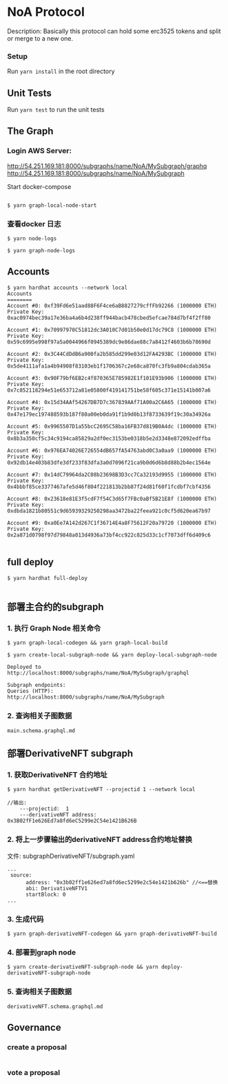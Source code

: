 # NoA Protocol

Description: 
   Basically this protocol can hold some erc3525 tokens and split or merge to a new one.


### Setup

Run  `yarn install` in the root directory

## Unit Tests

Run `yarn test` to run the unit tests


## The Graph

### Login AWS Server: 
http://54.251.169.181:8000/subgraphs/name/NoA/MySubgraph/graphq
http://54.251.169.181:8000/subgraphs/name/NoA/MySubgraph

Start docker-compose
```

$ yarn graph-local-node-start
```

### 查看docker 日志
```
$ yarn node-logs  

$ yarn graph-node-logs

```

## Accounts
```
$ yarn hardhat accounts --network local 
Accounts
========
Account #0: 0xf39Fd6e51aad88F6F4ce6aB8827279cffFb92266 (1000000 ETH)
Private Key: 0xac0974bec39a17e36ba4a6b4d238ff944bacb478cbed5efcae784d7bf4f2ff80

Account #1: 0x70997970C51812dc3A010C7d01b50e0d17dc79C8 (1000000 ETH)
Private Key: 0x59c6995e998f97a5a0044966f0945389dc9e86dae88c7a8412f4603b6b78690d

Account #2: 0x3C44CdDdB6a900fa2b585dd299e03d12FA4293BC (1000000 ETH)
Private Key: 0x5de4111afa1a4b94908f83103eb1f1706367c2e68ca870fc3fb9a804cdab365a

Account #3: 0x90F79bf6EB2c4f870365E785982E1f101E93b906 (1000000 ETH)
Private Key: 0x7c852118294e51e653712a81e05800f419141751be58f605c371e15141b007a6

Account #4: 0x15d34AAf54267DB7D7c367839AAf71A00a2C6A65 (1000000 ETH)
Private Key: 0x47e179ec197488593b187f80a00eb0da91f1b9d0b13f8733639f19c30a34926a

Account #5: 0x9965507D1a55bcC2695C58ba16FB37d819B0A4dc (1000000 ETH)
Private Key:  0x8b3a350cf5c34c9194ca85829a2df0ec3153be0318b5e2d3348e872092edffba

Account #6: 0x976EA74026E726554dB657fA54763abd0C3a0aa9 (1000000 ETH)
Private Key: 0x92db14e403b83dfe3df233f83dfa3a0d7096f21ca9b0d6d6b8d88b2b4ec1564e

Account #7: 0x14dC79964da2C08b23698B3D3cc7Ca32193d9955 (1000000 ETH)
Private Key: 0x4bbbf85ce3377467afe5d46f804f221813b2bb87f24d81f60f1fcdbf7cbf4356

Account #8: 0x23618e81E3f5cdF7f54C3d65f7FBc0aBf5B21E8f (1000000 ETH)
Private Key: 0xdbda1821b80551c9d65939329250298aa3472ba22feea921c0cf5d620ea67b97

Account #9: 0xa0Ee7A142d267C1f36714E4a8F75612F20a79720 (1000000 ETH)
Private Key: 0x2a871d0798f97d79848a013d4936a73bf4cc922c825d33c1cf7073dff6d409c6


```

## full deploy  
```
$ yarn hardhat full-deploy
  	
```


## 部署主合约的subgraph
### 1. 执行 Graph Node 相关命令
```
$ yarn graph-local-codegen && yarn graph-local-build

$ yarn create-local-subgraph-node && yarn deploy-local-subgraph-node

Deployed to http://localhost:8000/subgraphs/name/NoA/MySubgraph/graphql

Subgraph endpoints:
Queries (HTTP):     http://localhost:8000/subgraphs/name/NoA/MySubgraph
```

### 2. 查询相关子图数据
```
main.schema.graphql.md
```


## 部署DerivativeNFT subgraph
### 1. 获取DerivativeNFT 合约地址
```
$ yarn hardhat getDerivativeNFT --projectid 1 --network local

//输出:
	---projectid:  1
	---derivativeNFT address:  0x3B02fF1e626Ed7a8fd6eC5299e2C54e1421B626B
```

### 2. 将上一步骤输出的derivativeNFT address合约地址替换
文件: subgraphDerivativeNFT/subgraph.yaml
```
...
 source:
      address: "0x3b02ff1e626ed7a8fd6ec5299e2c54e1421b626b" //<==替换
      abi: DerivativeNFTV1
      startBlock: 0
...

```

### 3. 生成代码

```
$ yarn graph-derivativeNFT-codegen && yarn graph-derivativeNFT-build
```

### 4. 部署到graph node
```
$ yarn create-derivativeNFT-subgraph-node && yarn deploy-derivativeNFT-subgraph-node
```

### 5. 查询相关子图数据
```
derivativeNFT.schema.graphql.md
```

## Governance

### create a proposal
```

```

### vote a proposal
```

```
